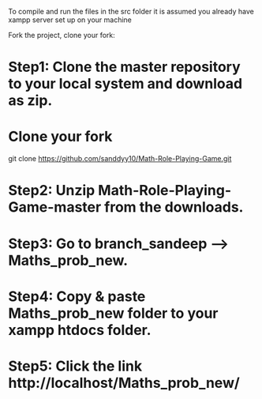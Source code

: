 To compile and run the files in the src folder it is assumed you already have xampp server set up on your machine

Fork the project, clone your fork:

# Step1: Clone the master repository to your local system and download as zip.
# Clone your fork
git clone https://github.com/sanddyy10/Math-Role-Playing-Game.git

# Step2: Unzip Math-Role-Playing-Game-master from the downloads.

# Step3: Go to branch_sandeep --> Maths_prob_new.

# Step4: Copy & paste Maths_prob_new folder to your xampp htdocs folder.

# Step5: Click the link http://localhost/Maths_prob_new/




